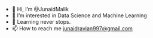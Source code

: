 - 👋 Hi, I’m @JunaidMalik
- 👀 I’m interested in Data Science and Machine Learning
- 🌱 Learning never stops.
- 📫 How to reach me junaidravian997@gmail.com

<!---
JunaidMalik997/JunaidMalik997 is a ✨ special ✨ repository because its `README.md` (this file) appears on your GitHub profile.
You can click the Preview link to take a look at your changes.
--->

